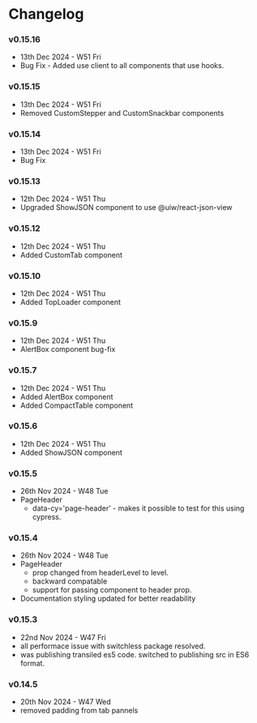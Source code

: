 # Changelog

### v0.15.16
- 13th Dec 2024 - W51 Fri
- Bug Fix - Added use client to all components that use hooks.

### v0.15.15
- 13th Dec 2024 - W51 Fri
- Removed CustomStepper and CustomSnackbar components

### v0.15.14
- 13th Dec 2024 - W51 Fri
- Bug Fix

### v0.15.13
- 12th Dec 2024 - W51 Thu
- Upgraded ShowJSON component to use @uiw/react-json-view

### v0.15.12
- 12th Dec 2024 - W51 Thu
- Added CustomTab component

### v0.15.10
- 12th Dec 2024 - W51 Thu
- Added TopLoader component

### v0.15.9
- 12th Dec 2024 - W51 Thu
- AlertBox component bug-fix

### v0.15.7
- 12th Dec 2024 - W51 Thu
- Added AlertBox component
- Added CompactTable component

### v0.15.6
- 12th Dec 2024 - W51 Thu
- Added ShowJSON component

### v0.15.5
- 26th Nov 2024 - W48 Tue
- PageHeader 
  - data-cy='page-header' - makes it possible to test for this using cypress. 

### v0.15.4
- 26th Nov 2024 - W48 Tue
- PageHeader 
  - prop changed from headerLevel to level. 
  - backward compatable
  - support for passing component to header prop.
- Documentation styling updated for better readability

### v0.15.3
- 22nd Nov 2024 - W47 Fri
- all performace issue with switchless package resolved. 
- was publishing transiled es5 code. switched to publishing src in ES6 format. 

### v0.14.5
- 20th Nov 2024 - W47 Wed
- removed padding from tab pannels